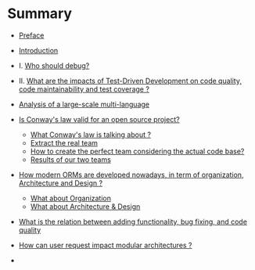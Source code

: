 # Summary

* [Preface](README.md)
* [Introduction](Introduction.md)
* I. [Who should debug?](who-should-debug.md)
* II. [What are the impacts of Test-Driven Development on code quality, code maintainability and test coverage ?](https://www.gitbook.com/book/mireillebf/uca-students-on-software-maintenance/edit#)

* [Analysis of a large-scale multi-language](node.md)
* [Is Conway's law valid for an open source project?](what-is-the-impact-of-the-structure-teams-organisation-on-the-code-and-vice-versa-.md)
  * [What Conway's law is talking about ?](verify-the-suitability-between-the-ideal-teams-and-those-extracted-from-the-project-documentation.md)
  * [Extract the real team](final-version-what-about-the-team-structure.md)
  * [How to create the perfect team considering the actual code base?](o.md)
  * [Results of our two teams](a.md)
* [How modern ORMs are developed nowadays, in term of organization, Architecture and Design ?](how-modern-orms-are-developed-nowadays-in-term-of-organization-architecture-and-design-.md)
  * [What about Organization](what-about-organization.md)
  * [What about Architecture & Design](what-about-architecture--design.md)
* [What is the relation between adding functionality, bug fixing, and code quality](what-is-the-relation-between-adding-functionality-bug-fixing-and-code-quality.md)
* [How can user request impact modular architectures ?](how-can-user-request-impact-modular-architectures-.md)
* 


